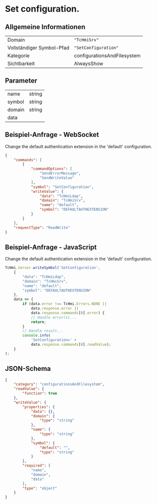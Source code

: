 # Set configuration.

## Allgemeine Informationen

|  |  |
| - | - |
| Domain | `"TcHmiSrv"` |
| Vollständiger Symbol-Pfad | `"SetConfiguration"` |
| Kategorie | configurationsAndFilesystem |
| Sichtbarkeit | AlwaysShow |

## Parameter

|  |  |
| - | - |
| name | string |
| symbol | string |
| domain | string |
| data |  |

## Beispiel-Anfrage - WebSocket

Change the default authentication extension in the 'default' configuration.
```json
{
    "commands": [
        {
            "commandOptions": [
                "SendErrorMessage",
                "SendWriteValue"
            ],
            "symbol": "SetConfiguration",
            "writeValue": {
                "data": "TcHmiLdap",
                "domain": "TcHmiSrv",
                "name": "default",
                "symbol": "DEFAULTAUTHEXTENSION"
            }
        }
    ],
    "requestType": "ReadWrite"
}
```

## Beispiel-Anfrage - JavaScript

Change the default authentication extension in the 'default' configuration.
```javascript
TcHmi.Server.writeSymbol('SetConfiguration',
    {
        "data": "TcHmiLdap",
        "domain": "TcHmiSrv",
        "name": "default",
        "symbol": "DEFAULTAUTHEXTENSION"
    },
    data => {
        if (data.error !== TcHmi.Errors.NONE ||
            data.response.error ||
            data.response.commands[0].error) {
            // Handle error(s)...
            return;
        }
        // Handle result...
        console.info(
            'SetConfiguration=' +
            data.response.commands[0].readValue);
    }
);
```

## JSON-Schema

```json
{
    "category": "configurationsAndFilesystem",
    "readValue": {
        "function": true
    },
    "writeValue": {
        "properties": {
            "data": {},
            "domain": {
                "type": "string"
            },
            "name": {
                "type": "string"
            },
            "symbol": {
                "default": "",
                "type": "string"
            }
        },
        "required": [
            "name",
            "domain",
            "data"
        ],
        "type": "object"
    }
}
```
